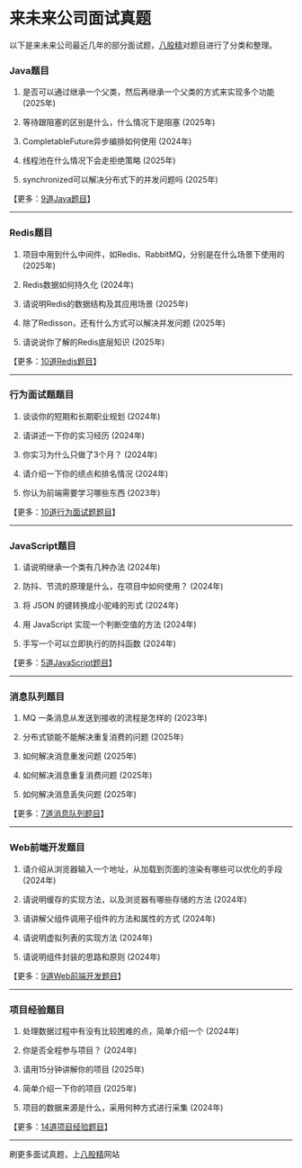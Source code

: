 # 来未来公司面试真题

以下是来未来公司最近几年的部分面试题，[八股精](https://www.bagujing.com)对题目进行了分类和整理。

### Java题目

1. 是否可以通过继承一个父类，然后再继承一个父类的方式来实现多个功能 (2025年) 

2. 等待跟阻塞的区别是什么，什么情况下是阻塞 (2025年) 

3. CompletableFuture异步编排如何使用 (2024年) 

4. 线程池在什么情况下会走拒绝策略 (2025年) 

5. synchronized可以解决分布式下的并发问题吗 (2025年) 

【更多：[9道Java题目](https://www.bagujing.com/companies)】


---

### Redis题目

1. 项目中用到什么中间件，如Redis、RabbitMQ，分别是在什么场景下使用的 (2025年) 

2. Redis数据如何持久化 (2024年) 

3. 请说明Redis的数据结构及其应用场景 (2025年) 

4. 除了Redisson，还有什么方式可以解决并发问题 (2025年) 

5. 请说说你了解的Redis底层知识 (2025年) 

【更多：[10道Redis题目](https://www.bagujing.com/companies)】


---

### 行为面试题题目

1. 谈谈你的短期和长期职业规划 (2024年) 

2. 请讲述一下你的实习经历 (2024年) 

3. 你实习为什么只做了3个月？ (2024年) 

4. 请介绍一下你的绩点和排名情况 (2024年) 

5. 你认为前端需要学习哪些东西 (2023年) 

【更多：[10道行为面试题题目](https://www.bagujing.com/companies)】


---

### JavaScript题目

1. 请说明继承一个类有几种办法 (2024年) 

2. 防抖、节流的原理是什么，在项目中如何使用？ (2024年) 

3. 将 JSON 的键转换成小驼峰的形式 (2024年) 

4. 用 JavaScript 实现一个判断空值的方法 (2024年) 

5. 手写一个可以立即执行的防抖函数 (2024年) 

【更多：[5道JavaScript题目](https://www.bagujing.com/companies)】


---

### 消息队列题目

1. MQ 一条消息从发送到接收的流程是怎样的 (2023年) 

2. 分布式锁能不能解决重复消费的问题 (2025年) 

3. 如何解决消息重发问题 (2025年) 

4. 如何解决消息重复消费问题 (2025年) 

5. 如何解决消息丢失问题 (2025年) 

【更多：[7道消息队列题目](https://www.bagujing.com/companies)】


---

### Web前端开发题目

1. 请介绍从浏览器输入一个地址，从加载到页面的渲染有哪些可以优化的手段 (2024年) 

2. 请说明缓存的实现方法，以及浏览器有哪些存储的方法 (2024年) 

3. 请讲解父组件调用子组件的方法和属性的方式 (2024年) 

4. 请说明虚拟列表的实现方法 (2024年) 

5. 请说明组件封装的思路和原则 (2024年) 

【更多：[9道Web前端开发题目](https://www.bagujing.com/companies)】


---

### 项目经验题目

1. 处理数据过程中有没有比较困难的点，简单介绍一个 (2024年) 

2. 你是否全程参与项目？ (2024年) 

3. 请用15分钟讲解你的项目 (2025年) 

4. 简单介绍一下你的项目 (2025年) 

5. 项目的数据来源是什么，采用何种方式进行采集 (2024年) 

【更多：[14道项目经验题目](https://www.bagujing.com/companies)】


---

刷更多面试真题，上[八股精](https://www.bagujing.com)网站